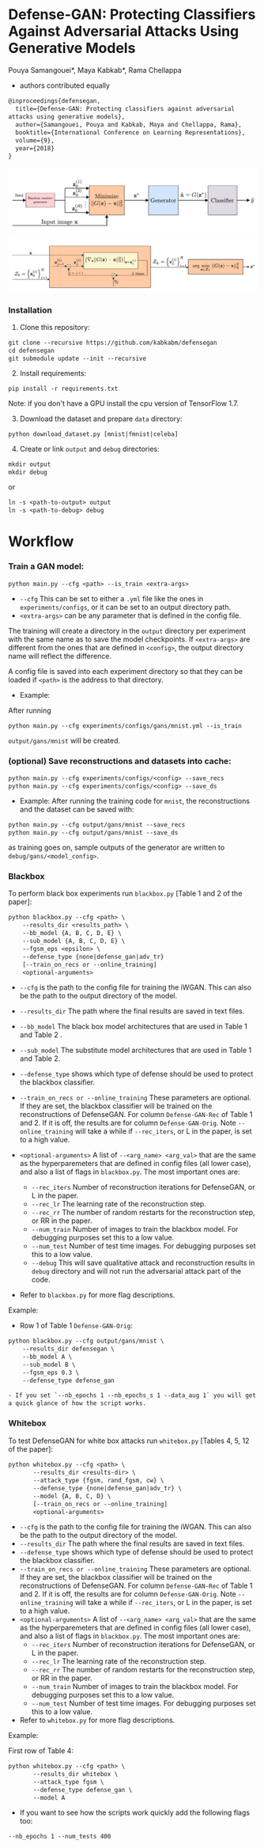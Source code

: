 Defense-GAN: Protecting Classifiers Against Adversarial Attacks Using Generative Models
======================================================
Pouya Samangouei*, Maya Kabkab*, Rama Chellappa
* authors contributed equally

```
@inproceedings{defensegan,
  title={Defense-GAN: Protecting classifiers against adversarial attacks using generative models},
  author={Samangouei, Pouya and Kabkab, Maya and Chellappa, Rama},
  booktitle={International Conference on Learning Representations},
  volume={9},
  year={2018}
}
```

![alt text](figures/defensegan.png "The Overview of the Defense-GAN Algorithm")
![alt text](figures/defensegan_gd.png "The gradient descent steps at inferece time.")

### Installation
1. Clone this repository:
```
git clone --recursive https://github.com/kabkabm/defensegan
cd defensegan
git submodule update --init --recursive
```

2. Install requirements:
```
pip install -r requirements.txt
```
Note: if you don't have a GPU install the cpu version of TensorFlow 1.7.

3. Download the dataset and prepare `data` directory:
```
python download_dataset.py [mnist|fmnist|celeba]
```

4. Create or link `output` and `debug` directories:
```
mkdir output
mkdir debug
```
or
```
ln -s <path-to-output> output
ln -s <path-to-debug> debug
```


# Workflow

### Train a GAN model:
```
python main.py --cfg <path> --is_train <extra-args>
```
- `--cfg` This can be set to either a `.yml` file like the ones in
`experiments/configs`, or it can be set to an output directory path.
- `<extra-args>` can be any parameter that is defined in the config file.

The training will create a directory in the `output` directory per experiment
with the same name as <configs> to save the model checkpoints. If
`<extra-args>` are different from the ones that are defined in `<config>`,
the output directory name will reflect the difference.

A config file is saved into each experiment directory so that they can be
loaded if `<path>` is the address to that directory.

- Example:

After running
```
python main.py --cfg experiments/configs/gans/mnist.yml --is_train
```
`output/gans/mnist` will be created.

###  (optional) Save reconstructions and datasets into cache:
```
python main.py --cfg experiments/configs/<config> --save_recs
python main.py --cfg experiments/configs/<config> --save_ds
```

- Example:
After running the training code for `mnist`, the reconstructions and the
dataset can be saved with:
```
python main.py --cfg output/gans/mnist --save_recs
python main.py --cfg output/gans/mnist --save_ds
```

as training goes on, sample outputs of the generator are written to `debug/gans/<model_config>`.

### Blackbox

To perform black box experiments run `blackbox.py` [Table 1 and 2 of the
paper]:
```
python blackbox.py --cfg <path> \
    --results_dir <results_path> \
    --bb_model {A, B, C, D, E} \
    --sub_model {A, B, C, D, E} \
    --fgsm_eps <epsilon> \
    --defense_type {none|defense_gan|adv_tr}
    [--train_on_recs or --online_training]
    <optional-arguments>
```
- `--cfg` is the path to the config file for training the iWGAN. This can
also be the path to the output directory of the model.
- `--results_dir` The path where the final results are saved in text files.
- `--bb_model` The black box model architectures that are used in Table 1 and
Table 2
.
- `--sub_model` The substitute model architectures that are used in Table 1 and
 Table 2.
- `--defense_type` shows which type of defense should be used to protect the
blackbox classifier.
- `--train_on_recs or --online_training` These parameters are optional. If they
 are set, the blackbox classifier will be trained on the reconstructions of
 DefenseGAN. For column `Defense-GAN-Rec` of Table 1 and 2. If it is off, the
 results are for column `Defense-GAN-Orig`. Note `--online_training` will take
 a while if `--rec_iters`, or L in the paper, is set to a high value.
- `<optional-arguments>` A list of `--<arg_name> <arg_val>` that are the same
as the hyperparemeters that are defined in config files (all lower case), and
also a list of flags in `blackbox.py`. The most important ones are:
    - `--rec_iters` Number of reconstruction iterations for DefenseGAN, or L in
     the paper.
    - `--rec_lr` The learning rate of the reconstruction step.
    - `--rec_rr` The number of random restarts for the reconstruction step, or
    RR in the paper.
    - `--num_train` Number of images to train the blackbox model. For debugging
    purposes set this to a low value.
    - `--num_test` Number of test time images. For debugging purposes set this
    to a low value.
    - `--debug` This will save qualitative attack and reconstruction results in
     `debug` directory and will not run the adversarial attack part of the code.

- Refer to `blackbox.py` for more flag descriptions.

Example:

- Row 1 of Table 1 `Defense-GAN-Orig`:
```
python blackbox.py --cfg output/gans/mnist \
    --results_dir defensegan \
    --bb_model A \
    --sub_model B \
    --fgsm_eps 0.3 \
    --defense_type defense_gan
```
    - If you set `--nb_epochs 1 --nb_epochs_s 1 --data_aug 1` you will get a quick glance of how the script works.
### Whitebox

To test DefenseGAN for white box attacks run `whitebox.py` [Tables 4, 5, 12
of the paper]:
```
python whitebox.py --cfg <path> \
       --results_dir <results-dir> \
       --attack_type {fgsm, rand_fgsm, cw} \
       --defense_type {none|defense_gan|adv_tr} \
       --model {A, B, C, D} \
       [--train_on_recs or --online_training]
       <optional-arguments>
```
- `--cfg` is the path to the config file for training the iWGAN. This can
also be the path to the output directory of the model.
- `--results_dir` The path where the final results are saved in text files.
- `--defense_type` shows which type of defense should be used to protect the
blackbox classifier.
- `--train_on_recs or --online_training` These parameters are optional. If they
 are set, the blackbox classifier will be trained on the reconstructions of
 DefenseGAN. For column `Defense-GAN-Rec` of Table 1 and 2. If it is off, the
 results are for column `Defense-GAN-Orig`. Note `--online_training` will take
 a while if `--rec_iters`, or L in the paper, is set to a high value.
- `<optional-arguments>` A list of `--<arg_name> <arg_val>` that are the same
as the hyperparemeters that are defined in config files (all lower case), and
also a list of flags in `blackbox.py`. The most important ones are:
    - `--rec_iters` Number of reconstruction iterations for DefenseGAN, or L in
     the paper.
    - `--rec_lr` The learning rate of the reconstruction step.
    - `--rec_rr` The number of random restarts for the reconstruction step, or
    RR in the paper.
    - `--num_train` Number of images to train the blackbox model. For debugging
    purposes set this to a low value.
    - `--num_test` Number of test time images. For debugging purposes set this
    to a low value.
- Refer to `whitebox.py` for more flag descriptions.

Example:

First row of Table 4:
```
python whitebox.py --cfg <path> \
       --results_dir whitebox \
       --attack_type fgsm \
       --defense_type defense_gan \
       --model A
```
- If you want to see how the scripts work quickly add the following flags too:
```
--nb_epochs 1 --num_tests 400
```

